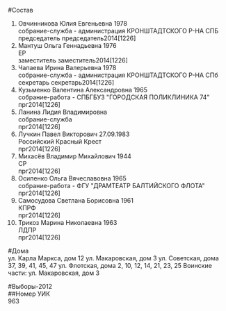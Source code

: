 #Состав  
1. Овчинникова Юлия Евгеньевна 1978    
    собрание-служба - администрация КРОНШТАДТСКОГО Р-НА СПБ    
    председатель председатель2014[1226]  
2. Мантуш Ольга Геннадьевна 1976    
    ЕР    
    заместитель заместитель2014[1226]  
3. Чапаева Ирина Валерьевна 1978  
    собрание-служба - администрация КРОНШТАДТСКОГО Р-НА СПб     
    секретарь секретарь2014[1226]  
4. Кузьменко Валентина Александровна 1965  
    собрание-работа - СПБГБУЗ "ГОРОДСКАЯ ПОЛИКЛИНИКА 74"  
    прг2014[1226]  
5. Ланина Лидия Владимировна  
    собрание-служба  
    прг2014[1226]  
6. Лучкин Павел Викторович 27.09.1983  
    Российский Красный Крест  
    прг2014[1226]  
7. Михасёв Владимир Михайлович 1944  
    СР  
    прг2014[1226]  
8. Осипенко Ольга Вячеславовна 1965  
    собрание-работа - ФГУ "ДРАМТЕАТР БАЛТИЙСКОГО ФЛОТА"  
    прг2014[1226]  
9. Самосудова Светлана Борисовна 1961  
    КПРФ  
    прг2014[1226]  
10. Трикоз Марина Николаевна 1963  
    ЛДПР  
    прг2014[1226]  
  
#Дома  
ул. Карла Маркса, дом 12 ул. Макаровская, дом 3 ул. Советская, дома 37, 39, 41, 45, 47 ул. Флотская, дома 2, 10, 12, 14, 21, 23, 25 Воинские части: ул. Макаровская, дом 3  
  
#Выборы-2012  
##Номер УИК  
963  
